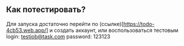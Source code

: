 ## Как потестировать?

Для запуска достаточно перейти по (ссылке)[https://todo-4cb53.web.app/] и создать аккаунт, или воспользоваться тестовым 
login: testjob@task.com
password: 123123
